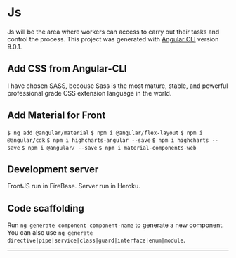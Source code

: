# Js

Js will be the area where workers can access to carry out their tasks and control the process. This project was generated with [Angular CLI](https://github.com/angular/angular-cli) version 9.0.1.

## Add CSS from Angular-CLI

I have chosen SASS, becouse Sass is the most mature, stable, and powerful professional grade CSS extension language in the world.

## Add Material for Front

`$ ng add @angular/material`
`$ npm i @angular/flex-layout`
`$ npm i @angular/cdk`
`$ npm i highcharts-angular --save`
`$ npm i highcharts --save`
`$ npm i @angular/ --save`
`$ npm i material-components-web`

## Development server
FrontJS run in FireBase.
Server run in Heroku.

## Code scaffolding

Run `ng generate component component-name` to generate a new component. You can also use `ng generate directive|pipe|service|class|guard|interface|enum|module`.


-----------------
